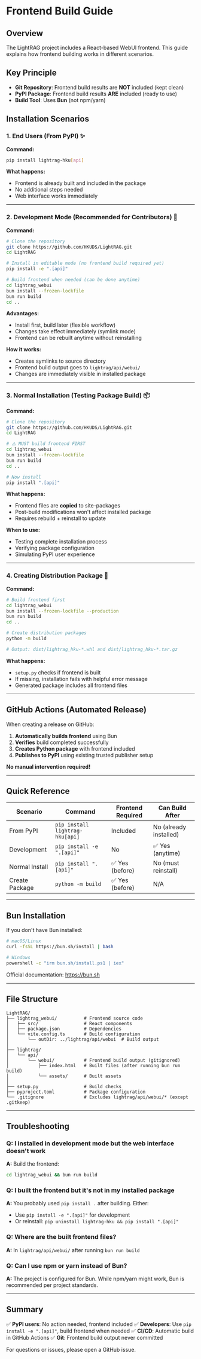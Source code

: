 # Frontend Build Guide

## Overview

The LightRAG project includes a React-based WebUI frontend. This guide explains how frontend building works in different scenarios.

## Key Principle

- **Git Repository**: Frontend build results are **NOT** included (kept clean)
- **PyPI Package**: Frontend build results **ARE** included (ready to use)
- **Build Tool**: Uses **Bun** (not npm/yarn)

## Installation Scenarios

### 1. End Users (From PyPI) ✨

**Command:**
```bash
pip install lightrag-hku[api]
```

**What happens:**
- Frontend is already built and included in the package
- No additional steps needed
- Web interface works immediately

---

### 2. Development Mode (Recommended for Contributors) 🔧

**Command:**
```bash
# Clone the repository
git clone https://github.com/HKUDS/LightRAG.git
cd LightRAG

# Install in editable mode (no frontend build required yet)
pip install -e ".[api]"

# Build frontend when needed (can be done anytime)
cd lightrag_webui
bun install --frozen-lockfile
bun run build
cd ..
```

**Advantages:**
- Install first, build later (flexible workflow)
- Changes take effect immediately (symlink mode)
- Frontend can be rebuilt anytime without reinstalling

**How it works:**
- Creates symlinks to source directory
- Frontend build output goes to `lightrag/api/webui/`
- Changes are immediately visible in installed package

---

### 3. Normal Installation (Testing Package Build) 📦

**Command:**
```bash
# Clone the repository
git clone https://github.com/HKUDS/LightRAG.git
cd LightRAG

# ⚠️ MUST build frontend FIRST
cd lightrag_webui
bun install --frozen-lockfile
bun run build
cd ..

# Now install
pip install ".[api]"
```

**What happens:**
- Frontend files are **copied** to site-packages
- Post-build modifications won't affect installed package
- Requires rebuild + reinstall to update

**When to use:**
- Testing complete installation process
- Verifying package configuration
- Simulating PyPI user experience

---

### 4. Creating Distribution Package 🚀

**Command:**
```bash
# Build frontend first
cd lightrag_webui
bun install --frozen-lockfile --production
bun run build
cd ..

# Create distribution packages
python -m build

# Output: dist/lightrag_hku-*.whl and dist/lightrag_hku-*.tar.gz
```

**What happens:**
- `setup.py` checks if frontend is built
- If missing, installation fails with helpful error message
- Generated package includes all frontend files

---

## GitHub Actions (Automated Release)

When creating a release on GitHub:

1. **Automatically builds frontend** using Bun
2. **Verifies** build completed successfully
3. **Creates Python package** with frontend included
4. **Publishes to PyPI** using existing trusted publisher setup

**No manual intervention required!**

---

## Quick Reference

| Scenario | Command | Frontend Required | Can Build After |
|----------|---------|-------------------|-----------------|
| From PyPI | `pip install lightrag-hku[api]` | Included | No (already installed) |
| Development | `pip install -e ".[api]"` | No | ✅ Yes (anytime) |
| Normal Install | `pip install ".[api]"` | ✅ Yes (before) | No (must reinstall) |
| Create Package | `python -m build` | ✅ Yes (before) | N/A |

---

## Bun Installation

If you don't have Bun installed:

```bash
# macOS/Linux
curl -fsSL https://bun.sh/install | bash

# Windows
powershell -c "irm bun.sh/install.ps1 | iex"
```

Official documentation: https://bun.sh

---

## File Structure

```
LightRAG/
├── lightrag_webui/          # Frontend source code
│   ├── src/                 # React components
│   ├── package.json         # Dependencies
│   └── vite.config.ts       # Build configuration
│       └── outDir: ../lightrag/api/webui  # Build output
│
├── lightrag/
│   └── api/
│       └── webui/           # Frontend build output (gitignored)
│           ├── index.html   # Built files (after running bun run build)
│           └── assets/      # Built assets
│
├── setup.py                 # Build checks
├── pyproject.toml           # Package configuration
└── .gitignore               # Excludes lightrag/api/webui/* (except .gitkeep)
```

---

## Troubleshooting

### Q: I installed in development mode but the web interface doesn't work

**A:** Build the frontend:
```bash
cd lightrag_webui && bun run build
```

### Q: I built the frontend but it's not in my installed package

**A:** You probably used `pip install .` after building. Either:
- Use `pip install -e ".[api]"` for development
- Or reinstall: `pip uninstall lightrag-hku && pip install ".[api]"`

### Q: Where are the built frontend files?

**A:** In `lightrag/api/webui/` after running `bun run build`

### Q: Can I use npm or yarn instead of Bun?

**A:** The project is configured for Bun. While npm/yarn might work, Bun is recommended per project standards.

---

## Summary

✅ **PyPI users**: No action needed, frontend included
✅ **Developers**: Use `pip install -e ".[api]"`, build frontend when needed
✅ **CI/CD**: Automatic build in GitHub Actions
✅ **Git**: Frontend build output never committed

For questions or issues, please open a GitHub issue.
